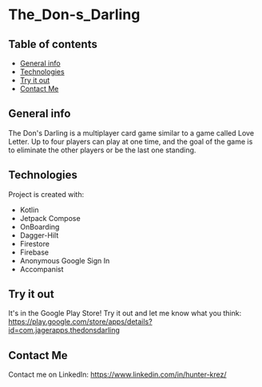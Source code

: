 # The_Don-s_Darling

## Table of contents
* [General info](#general-info)
* [Technologies](#technologies)
* [Try it out](#try-it-out)
* [Contact Me](#contact-me)

## General info
The Don's Darling is a multiplayer card game similar to a game called Love Letter. Up to four players can play at one time, and the goal of the game is to eliminate the other players or be the last one standing. 
## Technologies
Project is created with:
* Kotlin
* Jetpack Compose
* OnBoarding 
* Dagger-Hilt
* Firestore
* Firebase
* Anonymous Google Sign In
* Accompanist
	
## Try it out
It's in the Google Play Store! Try it out and let me know what you think:
https://play.google.com/store/apps/details?id=com.jagerapps.thedonsdarling

## Contact Me
Contact me on LinkedIn: https://www.linkedin.com/in/hunter-krez/


